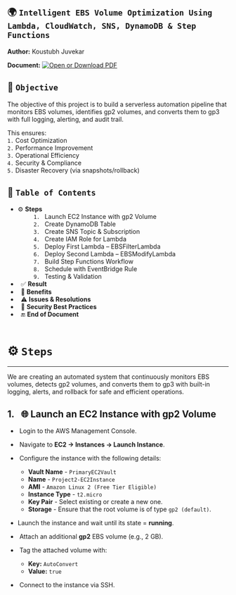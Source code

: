 ## 🌍 `Intelligent EBS Volume Optimization Using Lambda, CloudWatch, SNS, DynamoDB & Step Functions`

**Author:** Koustubh Juvekar <br>

**Document:** [![Open or Download PDF](https://img.shields.io/badge/Download-PDF-blue?logo=adobeacrobatreader)](./Project%20-%20Cross-Region%20Backup%20Replication%20for%20EC2%20using%20AWS%20Backup.pdf)

## 🎯 `Objective`  

The objective of this project is to build a serverless automation pipeline that monitors EBS volumes, identifies gp2 volumes, and converts them to gp3 with full logging, alerting, and audit trail.

This ensures: <br>
`1.` Cost Optimization <br>
`2.` Performance Improvement <br>
`3.` Operational Efficiency <br>
`4.` Security & Compliance <br>
`5.` Disaster Recovery (via snapshots/rollback)
<br>

## 📑 `Table of Contents`<br>
- ⚙️ **Steps** <br>
   &ensp;&ensp;  `1.` &ensp;Launch EC2 Instance with gp2 Volume<br>
   &ensp;&ensp;  `2.` &ensp;Create DynamoDB Table<br>
   &ensp;&ensp;  `3.` &ensp;Create SNS Topic & Subscription<br>
   &ensp;&ensp;  `4.` &ensp;Create IAM Role for Lambda<br>
   &ensp;&ensp;  `5.` &ensp;Deploy First Lambda – EBSFilterLambda<br>
   &ensp;&ensp;  `6.` &ensp;Deploy Second Lambda – EBSModifyLambda<br>
   &ensp;&ensp;  `7.` &ensp;Build Step Functions Workflow<br>
   &ensp;&ensp;  `8.` &ensp;Schedule with EventBridge Rule<br>
   &ensp;&ensp;  `9.` &ensp;Testing & Validation<br>
- &ensp;✅ **Result**
- &ensp;🌟 **Benefits**
- &ensp;⚠️ **Issues & Resolutions**
- &ensp;🔐 **Security Best Practices**
- &ensp;🔚 **End of Document** 
<br><br>


# ⚙️ `Steps` <br>
---

We are creating an automated system that continuously monitors EBS volumes, detects gp2 volumes, and converts them to gp3 with built-in logging, alerts, and rollback for safe and efficient operations.
<br>

## 1. &ensp;🌐 **Launch an EC2 Instance with gp2 Volume** 

- &nbsp;Login to the AWS Management Console. <br>
- &nbsp;Navigate to **EC2 → Instances → Launch Instance**. <br>
- &nbsp;Configure the instance with the following details:
  
  - **Vault Name** - `PrimaryEC2Vault`
  - **Name** - `Project2-EC2Instance`
  - **AMI** - `Amazon Linux 2 (Free Tier Eligible)`
  - **Instance Type** - `t2.micro`
  - **Key Pair** - Select existing or create a new one.
  - **Storage** - Ensure that the root volume is of type `gp2 (default)`.

- Launch the instance and wait until its state = **running**.

- &nbsp;Attach an additional **gp2** EBS volume (e.g., 2 GB).
- &nbsp;Tag the attached volume with:
  - **Key:** `AutoConvert`
  - **Value:** `true`
- &nbsp;Connect to the instance via SSH.


